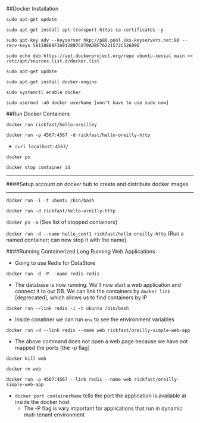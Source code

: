 ##Docker Installation

`sudo apt-get update`

`sudo apt-get install apt-transport-https ca-certificates -y`

`sudo apt-key adv --keyserver hkp://p80.pool.sks-keyservers.net:80 --recv-keys 58118E89F3A912897C070ADBF76221572C52609D`

`sudo echo deb https://apt.dockerproject.org/repo ubuntu-xenial main >> /etc/apt/sources.list.d/docker.list`

`sudo apt-get update`

`sudo apt-get install docker-engine`

`sudo systemctl enable docker`

`sudo usermod -aG docker userName [won't have to use sudo now]`

##Run Docker Containers

`docker run rickfast/hello-oreilley`

`docker run -p 4567:4567 -d rickfast/hello-oreilly-http`
  - `curl localhost:4567/`
  
`docker ps`

`docker stop container_id`

---

####Setup account on docker hub to create and distribute docker images

---

`docker run -i -t ubuntu /bin/bash`

`docker run -d rickfast/hello-oreilly-http`

`docker ps -a` {See list of stopped containers}

`docker run -d --name hello_cont1 rickfast/hello-oreilly-http` {Run a named container; can now stop it with the name}

####Running Containerized Long Running Web Applications

* Going to use Redis for DataStore

`docker run -d -P --name redis redis`

* The database is now running. We'll now start a web application and connect it to our DB.
We can link the containers by `docker link` [deprecated], which allows us to find containers by IP

`docker run --link redis -i -t ubuntu /bin/bash`

* Inside conatiner we can run `env` to see the environment variables

`docker run -d --link redis --name web rickfast/oreilly-simple-web-app`

* The above command does not open a web page because we have not mapped the ports [the -p flag]

`docker kill web`

`docker rm web`

`docker run -p 4567:4567 --link redis --name web rickfast/oreilly-simple-web-app`

* `docker port containerName` tells the port the application is available at inside the docker host
    * The -P flag is vary important for applications that run in dynamic muti-tenant environment
    
